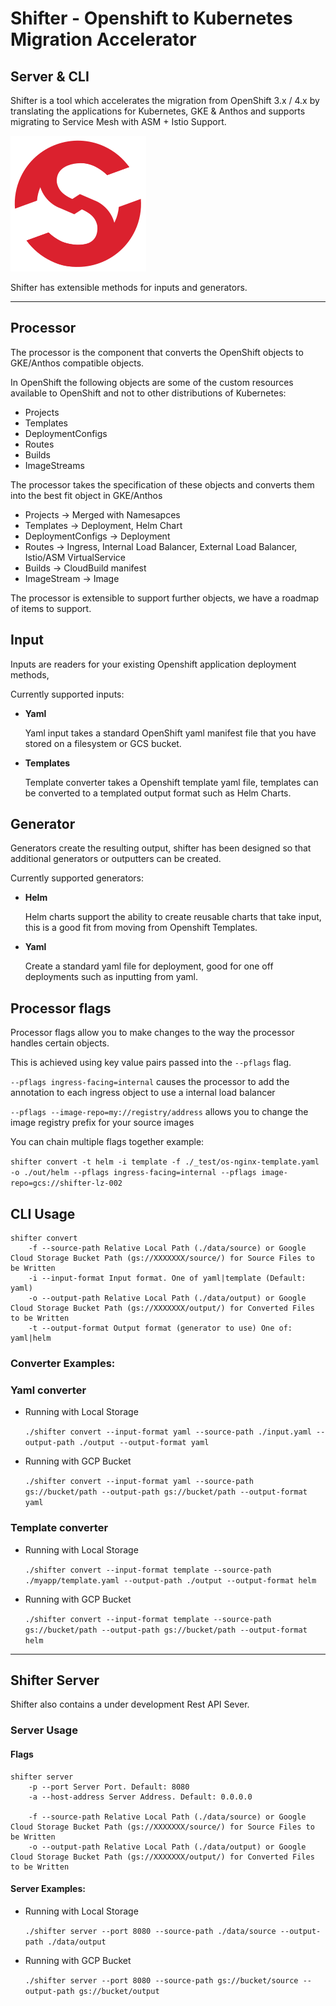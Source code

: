 # Shifter - Openshift to Kubernetes Migration Accelerator
## Server & CLI

Shifter is a tool which accelerates the migration from OpenShift 3.x / 4.x by translating the applications for Kubernetes, GKE & Anthos and supports migrating to Service Mesh with ASM + Istio Support.

<p float="left">
	<img src="../assets/logo.png" alt="shifter logo" />
</p>

Shifter has extensible methods for inputs and generators.

---

## Processor

The processor is the component that converts the OpenShift objects to GKE/Anthos compatible objects. 

In OpenShift the following objects are some of the custom resources available to OpenShift and not to other distributions of Kubernetes:

* Projects
* Templates
* DeploymentConfigs
* Routes
* Builds
* ImageStreams

The processor takes the specification of these objects and converts them into the best fit object in GKE/Anthos

* Projects -> Merged with Namesapces
* Templates -> Deployment, Helm Chart
* DeploymentConfigs -> Deployment
* Routes -> Ingress, Internal Load Balancer, External Load Balancer, Istio/ASM VirtualService
* Builds -> CloudBuild manifest
* ImageStream -> Image

The processor is extensible to support further objects, we have a roadmap of items to support.

## Input

Inputs are readers for your existing Openshift application deployment methods,

Currently supported inputs:

- **Yaml**

  Yaml input takes a standard OpenShift yaml manifest file that you have stored on a filesystem or GCS bucket.

- **Templates**

  Template converter takes a Openshift template yaml file, templates can be converted to a templated output format such as Helm Charts.

## Generator

Generators create the resulting output, shifter has been designed so that additional generators or outputters can be created. 

Currently supported generators:

- **Helm**

  Helm charts support the ability to create reusable charts that take input, this is a good fit from moving from Openshift Templates.

- **Yaml**

  Create a standard yaml file for deployment, good for one off deployments such as inputting from yaml.

## Processor flags

Processor flags allow you to make changes to the way the processor handles certain objects.

This is achieved using key value pairs passed into the `--pflags` flag.

`--pflags ingress-facing=internal` causes the processor to add the annotation to each ingress object to use a internal load balancer

`--pflags --image-repo=my://registry/address` allows you to change the image registry prefix for your source images


You can chain multiple flags together example:

``shifter convert -t helm -i template -f ./_test/os-nginx-template.yaml -o ./out/helm --pflags ingress-facing=internal --pflags image-repo=gcs://shifter-lz-002``

## CLI Usage

```
shifter convert
    -f --source-path Relative Local Path (./data/source) or Google Cloud Storage Bucket Path (gs://XXXXXXX/source/) for Source Files to be Written
    -i --input-format Input format. One of yaml|template (Default: yaml)
    -o --output-path Relative Local Path (./data/output) or Google Cloud Storage Bucket Path (gs://XXXXXXX/output/) for Converted Files to be Written
    -t --output-format Output format (generator to use) One of: yaml|helm
```


### Converter Examples:

### Yaml converter

- Running with Local Storage

  `./shifter convert --input-format yaml --source-path ./input.yaml --output-path ./output --output-format yaml `

- Running with GCP Bucket

  `./shifter convert --input-format yaml --source-path gs://bucket/path --output-path gs://bucket/path --output-format yaml `

### Template converter

- Running with Local Storage

  `./shifter convert --input-format template --source-path ./myapp/template.yaml --output-path ./output --output-format helm `

- Running with GCP Bucket

  `./shifter convert --input-format template --source-path gs://bucket/path --output-path gs://bucket/path --output-format helm `

---

## Shifter Server

Shifter also contains a under development Rest API Sever.

### Server Usage

#### Flags

```
shifter server
    -p --port Server Port. Default: 8080
    -a --host-address Server Address. Default: 0.0.0.0

    -f --source-path Relative Local Path (./data/source) or Google Cloud Storage Bucket Path (gs://XXXXXXX/source/) for Source Files to be Written
    -o --output-path Relative Local Path (./data/output) or Google Cloud Storage Bucket Path (gs://XXXXXXX/output/) for Converted Files to be Written
```

#### Server Examples:

- Running with Local Storage

  `./shifter server --port 8080 --source-path ./data/source --output-path ./data/output `

- Running with GCP Bucket

  `./shifter server --port 8080 --source-path gs://bucket/source --output-path gs://bucket/output `
